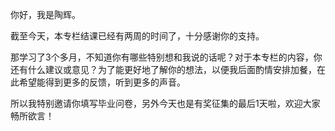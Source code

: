 <p>你好，我是陶辉。</p><p>截至今天，本专栏结课已经有两周的时间了，十分感谢你的支持。</p><p>那学习了3个多月，不知道你有哪些特别想和我说的话呢？对于本专栏的内容，你还有什么建议或意见？为了能更好地了解你的想法，以便我后面酌情安排加餐，在此希望能得到更多的反馈，听到更多的声音。</p><p>所以我特别邀请你填写毕业问卷，另外今天也是有奖征集的最后1天啦，欢迎大家畅所欲言！</p><p><a href="https://jinshuju.net/f/TSUkPN"><img src="https://static001.geekbang.org/resource/image/73/35/7307786d2cfb778683e6c294ef382235.jpg" alt=""></a></p><!-- [[[read_end]]] -->